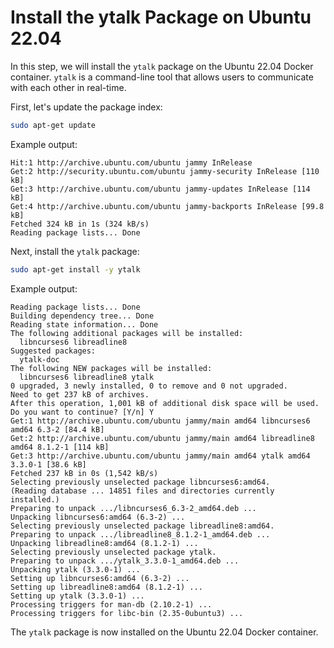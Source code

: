 # Install the ytalk Package on Ubuntu 22.04

In this step, we will install the `ytalk` package on the Ubuntu 22.04 Docker container. `ytalk` is a command-line tool that allows users to communicate with each other in real-time.

First, let's update the package index:

```bash
sudo apt-get update
```

Example output:

```
Hit:1 http://archive.ubuntu.com/ubuntu jammy InRelease
Get:2 http://security.ubuntu.com/ubuntu jammy-security InRelease [110 kB]
Get:3 http://archive.ubuntu.com/ubuntu jammy-updates InRelease [114 kB]
Get:4 http://archive.ubuntu.com/ubuntu jammy-backports InRelease [99.8 kB]
Fetched 324 kB in 1s (324 kB/s)
Reading package lists... Done
```

Next, install the `ytalk` package:

```bash
sudo apt-get install -y ytalk
```

Example output:

```
Reading package lists... Done
Building dependency tree... Done
Reading state information... Done
The following additional packages will be installed:
  libncurses6 libreadline8
Suggested packages:
  ytalk-doc
The following NEW packages will be installed:
  libncurses6 libreadline8 ytalk
0 upgraded, 3 newly installed, 0 to remove and 0 not upgraded.
Need to get 237 kB of archives.
After this operation, 1,001 kB of additional disk space will be used.
Do you want to continue? [Y/n] Y
Get:1 http://archive.ubuntu.com/ubuntu jammy/main amd64 libncurses6 amd64 6.3-2 [84.4 kB]
Get:2 http://archive.ubuntu.com/ubuntu jammy/main amd64 libreadline8 amd64 8.1.2-1 [114 kB]
Get:3 http://archive.ubuntu.com/ubuntu jammy/main amd64 ytalk amd64 3.3.0-1 [38.6 kB]
Fetched 237 kB in 0s (1,542 kB/s)
Selecting previously unselected package libncurses6:amd64.
(Reading database ... 14851 files and directories currently installed.)
Preparing to unpack .../libncurses6_6.3-2_amd64.deb ...
Unpacking libncurses6:amd64 (6.3-2) ...
Selecting previously unselected package libreadline8:amd64.
Preparing to unpack .../libreadline8_8.1.2-1_amd64.deb ...
Unpacking libreadline8:amd64 (8.1.2-1) ...
Selecting previously unselected package ytalk.
Preparing to unpack .../ytalk_3.3.0-1_amd64.deb ...
Unpacking ytalk (3.3.0-1) ...
Setting up libncurses6:amd64 (6.3-2) ...
Setting up libreadline8:amd64 (8.1.2-1) ...
Setting up ytalk (3.3.0-1) ...
Processing triggers for man-db (2.10.2-1) ...
Processing triggers for libc-bin (2.35-0ubuntu3) ...
```

The `ytalk` package is now installed on the Ubuntu 22.04 Docker container.
